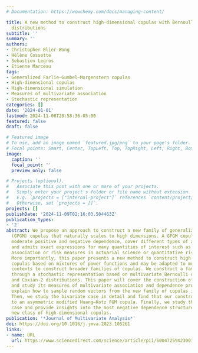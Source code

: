 ```yaml
---
# Documentation: https://wowchemy.com/docs/managing-content/

title: A new method to construct high-dimensional copulas with Bernoulli and Coxian-2
  distributions
subtitle: ''
summary: ''
authors:
- Christopher Blier-Wong
- Hélène Cossette
- Sebastien Legros
- Etienne Marceau
tags:
- Generalized Farlie–Gumbel–Morgenstern copulas
- High-dimensional copulas
- High-dimensional simulation
- Measures of multivariate association
- Stochastic representation
categories: []
date: '2024-01-01'
lastmod: 2024-11-08T20:58:36-05:00
featured: false
draft: false

# Featured image
# To use, add an image named `featured.jpg/png` to your page's folder.
# Focal points: Smart, Center, TopLeft, Top, TopRight, Left, Right, BottomLeft, Bottom, BottomRight.
image:
  caption: ''
  focal_point: ''
  preview_only: false

# Projects (optional).
#   Associate this post with one or more of your projects.
#   Simply enter your project's folder or file name without extension.
#   E.g. `projects = ["internal-project"]` references `content/project/deep-learning/index.md`.
#   Otherwise, set `projects = []`.
projects: []
publishDate: '2024-11-09T02:16:03.504463Z'
publication_types:
- '2'
abstract: We propose an approach to construct a new family of generalized Farlie–Gumbel–Morgenstern
  (GFGM) copulas that naturally scales to high dimensions. A GFGM copula can model
  moderate positive and negative dependence, cover different types of asymmetries,
  and admits exact expressions for many quantities of interest such as measures of
  association or risk measures in actuarial science or quantitative risk management.
  More importantly, this paper presents a new method to construct high-dimensional
  copulas based on mixtures of power functions and may be adapted to more general
  contexts to construct broader families of copulas. We construct a family of copulas
  through a stochastic representation based on multivariate Bernoulli distributions
  and Coxian-2 distributions. This paper will cover the construction of a GFGM copula
  and study its measures of multivariate association and dependence properties. We
  explain how to sample random vectors from the new family of copulas in high dimensions.
  Then, we study the bivariate case in detail and find that our construction leads
  to an asymmetric modified Huang–Kotz FGM copula. Finally, we study the exchangeable
  case and provide insights into the most negative dependence structure within this
  new class of high-dimensional copulas.
publication: '*Journal of Multivariate Analysis*'
doi: https://doi.org/10.1016/j.jmva.2023.105261
links:
- name: URL
  url: https://www.sciencedirect.com/science/article/pii/S0047259X23001070
---
```

